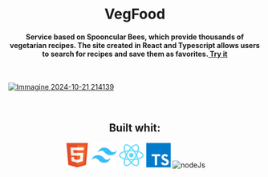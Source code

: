 <h1 align="center">
  <br>
  VegFood
  <br>
</h1>

<h4 align="center">Service based on Spooncular Bees, which provide thousands of vegetarian recipes. The site created in React and Typescript allows users to search for recipes and save them as favorites.<a href="https://vegfoodreact.netlify.app/" target="_blank"> Try it</a></h4><br>

<a href="https://vegfoodreact.netlify.app/">![Immagine 2024-10-21 214139](https://github.com/user-attachments/assets/c5e2aac3-3aa8-4b79-91e9-09997e7ee615)
</a>


<br>

<h2 align="center">Built whit:</h2>
<div align="center">
  <img src="https://github.com/devicons/devicon/blob/master/icons/html5/html5-original.svg" title="HTML5" alt="HTML" width="50" height="50"/>
  <img src="https://github.com/devicons/devicon/blob/master/icons/tailwindcss/tailwindcss-original.svg" title="tailwindcss" alt="tailwindcss" width="50" height="50"/>
  <img src="https://github.com/devicons/devicon/blob/ca28c779441053191ff11710fe24a9e6c23690d6/icons/react/react-original.svg"  title="react" alt="react" width="50" height="50"/>
  <img src="https://github.com/devicons/devicon/blob/master/icons/typescript/typescript-plain.svg" title="typescript" alt="typescript" width="50" height="50"/>
  <img src="https://github.com/DavideCapuozzo/library/assets/141404327/c4e43134-1283-4d49-942b-de40a9d7ec85" title="nodeJs" alt="nodeJs" width="50" height="50"/>
  
</div>
